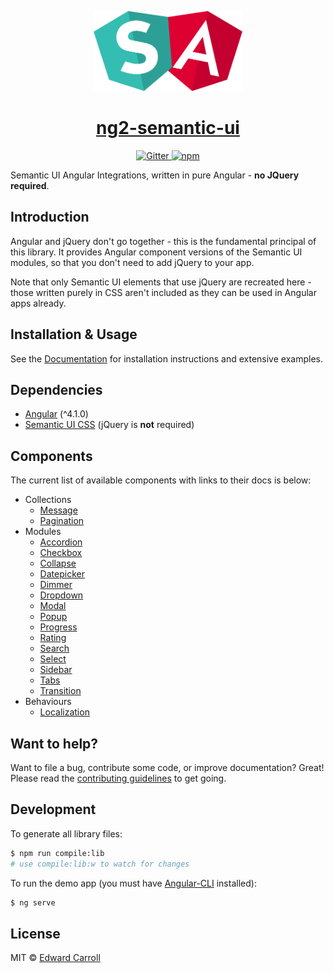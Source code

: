 <!-- Logo -->
<p align="center">
  <a href="https://react.semantic-ui.com">
    <img height="128" width="238" src="https://raw.githubusercontent.com/edcarroll/ng2-semantic-ui/master/demo/src/assets/logo.png">
  </a>
</p>

<!-- Name -->
<h1 align="center">
  <a href="https://edcarroll.github.io/ng2-semantic-ui">ng2-semantic-ui</a>
</h1>

<!-- Badges -->
<p align="center">
  <a href="https://gitter.im/ng2-semantic-ui/Lobby">
    <img alt="Gitter" src="https://img.shields.io/gitter/room/ng2-semantic-ui/Lobby.js.svg?style=flat-square" />
  </a>
  <a href="https://www.npmjs.com/package/ng2-semantic-ui">
    <img alt="npm" src="https://img.shields.io/npm/v/ng2-semantic-ui.svg?style=flat-square" />
  </a>
</p>

Semantic UI Angular Integrations, written in pure Angular - **no JQuery required**.

## Introduction

Angular and jQuery don't go together - this is the fundamental principal of this library. It provides Angular component versions of the Semantic UI modules, so that you don't need to add jQuery to your app.

Note that only Semantic UI elements that use jQuery are recreated here - those written purely in CSS aren't included as they can be used in Angular apps already.

## Installation & Usage

See the [Documentation](https://edcarroll.github.io/ng2-semantic-ui) for installation instructions and extensive examples.

## Dependencies

* [Angular](https://angular.io) (^4.1.0)
* [Semantic UI CSS](http://semantic-ui.com/) (jQuery is **not** required)

## Components

The current list of available components with links to their docs is below:

* Collections
  - [Message](https://edcarroll.github.io/ng2-semantic-ui/#/collections/message)
  - [Pagination](https://edcarroll.github.io/ng2-semantic-ui/#/collections/pagination)
* Modules
  - [Accordion](https://edcarroll.github.io/ng2-semantic-ui/#/modules/accordion)
  - [Checkbox](https://edcarroll.github.io/ng2-semantic-ui/#/modules/checkbox)
  - [Collapse](https://edcarroll.github.io/ng2-semantic-ui/#/modules/collapse)
  - [Datepicker](https://edcarroll.github.io/ng2-semantic-ui/#/modules/datepicker)
  - [Dimmer](https://edcarroll.github.io/ng2-semantic-ui/#/modules/dimmer)
  - [Dropdown](https://edcarroll.github.io/ng2-semantic-ui/#/modules/dropdown)
  - [Modal](https://edcarroll.github.io/ng2-semantic-ui/#/modules/modal)
  - [Popup](https://edcarroll.github.io/ng2-semantic-ui/#/modules/popup)
  - [Progress](https://edcarroll.github.io/ng2-semantic-ui/#/modules/progress)
  - [Rating](https://edcarroll.github.io/ng2-semantic-ui/#/modules/rating)
  - [Search](https://edcarroll.github.io/ng2-semantic-ui/#/modules/search)
  - [Select](https://edcarroll.github.io/ng2-semantic-ui/#/modules/select)
  - [Sidebar](https://edcarroll.github.io/ng2-semantic-ui/#/modules/sidebar)
  - [Tabs](https://edcarroll.github.io/ng2-semantic-ui/#/modules/tabs)
  - [Transition](https://edcarroll.github.io/ng2-semantic-ui/#/modules/transition)
* Behaviours
  - [Localization](https://edcarroll.github.io/ng2-semantic-ui/#/behaviours/localization)

## Want to help?

Want to file a bug, contribute some code, or improve documentation? Great! Please read the [contributing guidelines](https://github.com/edcarroll/ng2-semantic-ui/blob/master/CONTRIBUTING.md) to get going.

## Development

To generate all library files:

```bash
$ npm run compile:lib
# use compile:lib:w to watch for changes
```

To run the demo app (you must have [Angular-CLI](https://github.com/angular/angular-cli) installed):
```bash
$ ng serve
```

## License

MIT © [Edward Carroll](https://github.com/edcarroll)
